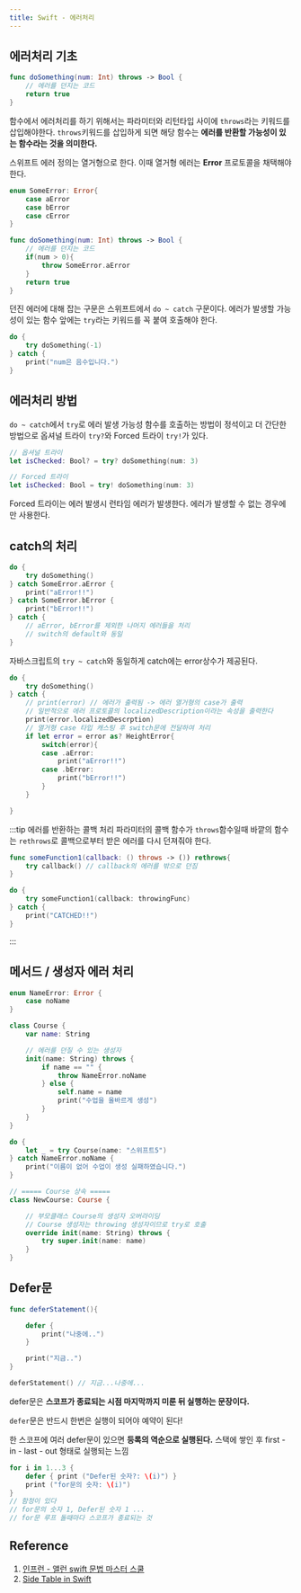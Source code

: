```yaml
---
title: Swift - 에러처리
---
```


## 에러처리 기초

```swift
func doSomething(num: Int) throws -> Bool {
    // 에러를 던지는 코드
    return true
}
```

함수에서 에러처리를 하기 위해서는 파라미터와 리턴타입 사이에 `throws`라는 키워드를 삽입해야한다. `throws`키워드를 삽입하게 되면 해당 함수는 **에러를 반환할 가능성이 있는 함수라는 것을 의미한다.**

스위프트 에러 정의는 열거형으로 한다. 이때 열거형 에러는 **Error** 프로토콜을 채택해야 한다.

```swift
enum SomeError: Error{
    case aError
    case bError
    case cError
}

func doSomething(num: Int) throws -> Bool {
    // 에러를 던지는 코드
    if(num > 0){
        throw SomeError.aError
    }
    return true
}
```

던진 에러에 대해 잡는 구문은 스위프트에서 `do ~ catch` 구문이다. 에러가 발생할 가능성이 있는 함수 앞에는 `try`라는 키워드를 꼭 붙여 호출해야 한다.

```swift
do {
    try doSomething(-1)
} catch {
    print("num은 음수입니다.")
}
```

## 에러처리 방법

`do ~ catch`에서 `try`로 에러 발생 가능성 함수를 호출하는 방법이 정석이고 더 간단한 방법으로 옵셔널 트라이 `try?`와 Forced 트라이 `try!`가 있다.

```swift
// 옵셔널 트라이
let isChecked: Bool? = try? doSomething(num: 3)

// Forced 트라이
let isChecked: Bool = try! doSomething(num: 3)
```

Forced 트라이는 에러 발생시 런타임 에러가 발생한다. 에러가 발생할 수 없는 경우에만 사용한다.

## catch의 처리

```swift
do {
    try doSomething()
} catch SomeError.aError {
    print("aError!!")
} catch SomeError.bError {
    print("bError!!")
} catch {
    // aError, bError를 제외한 나머지 에러들을 처리
    // switch의 default와 동일
}
```

자바스크립트의 `try ~ catch`와 동일하게 catch에는 error상수가 제공된다.

```swift
do {
    try doSomething()
} catch {
    // print(error) // 에러가 출력됨 -> 에러 열거형의 case가 출력
    // 일반적으로 에러 프로토콜의 localizedDescription이라는 속성을 출력한다
    print(error.localizedDescrption)
    // 열거형 case 타입 캐스팅 후 switch문에 전달하여 처리
    if let error = error as? HeightError{
        switch(error){
        case .aError:
            print("aError!!")
        case .bError:
            print("bError!!")
        }
    }

}
```

:::tip 에러를 반환하는 콜백 처리
파라미터의 콜백 함수가 `throws`함수일때 바깥의 함수는 `rethrows`로 콜백으로부터 받은 에러를 다시 던져줘야 한다.

```swift
func someFunction1(callback: () throws -> ()) rethrows{
    try callback() // callback의 에러를 밖으로 던짐
}

do {
    try someFunction1(callback: throwingFunc)
} catch {
    print("CATCHED!!")
}
```

:::

## 메서드 / 생성자 에러 처리

```swift
enum NameError: Error {
    case noName
}

class Course {
    var name: String

    // 에러를 던질 수 있는 생성자
    init(name: String) throws {
        if name == "" {
            throw NameError.noName
        } else {
            self.name = name
            print("수업을 올바르게 생성")
        }
    }
}

do {
    let _ = try Course(name: "스위프트5")
} catch NameError.noName {
    print("이름이 없어 수업이 생성 실패하였습니다.")
}

// ===== Course 상속 =====
class NewCourse: Course {

    // 부모클래스 Course의 생성자 오버라이딩
    // Course 생성자는 throwing 생성자이므로 try로 호출
    override init(name: String) throws {
        try super.init(name: name)
    }
}

```

## Defer문

```swift
func deferStatement(){

    defer {
        print("나중에..")
    }

    print("지금..")
}

deferStatement() // 지금...나중에...
```

defer문은 **스코프가 종료되는 시점 마지막까지 미룬 뒤 실행하는 문장이다.**

`defer`문은 반드시 한번은 실행이 되어야 예약이 된다!

한 스코프에 여러 defer문이 있으면 **등록의 역순으로 실행된다.** 스택에 쌓인 후 first - in - last - out 형태로 실행되는 느낌

```swift
for i in 1...3 {
    defer { print ("Defer된 숫자?: \(i)") }
    print ("for문의 숫자: \(i)")
}
// 함정이 있다
// for문의 숫자 1, Defer된 숫자 1 ...
// for문 루프 돌때마다 스코프가 종료되는 것
```

## Reference

1. [인프런 - 앨런 swift 문법 마스터 스쿨](https://www.inflearn.com/course/%EC%8A%A4%EC%9C%84%ED%94%84%ED%8A%B8-%EB%AC%B8%EB%B2%95-%EB%A7%88%EC%8A%A4%ED%84%B0-%EC%8A%A4%EC%BF%A8/dashboard)
2. [Side Table in Swift](https://sihyungyou.github.io/iOS-side-table/)
